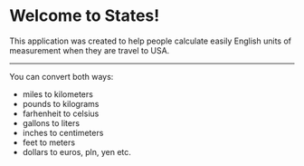# Welcome to States!

This application was created to help people calculate easily English units of measurement when they are travel to USA.
***
You can convert both ways:
- miles to kilometers
- pounds to kilograms
- farhenheit to celsius
- gallons to liters
- inches to centimeters
- feet to meters
- dollars to euros, pln, yen etc.



